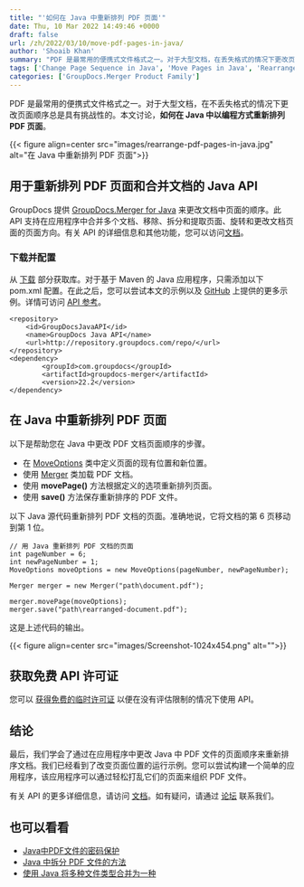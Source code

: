 ```yaml
---
title: "'如何在 Java 中重新排列 PDF 页面'"
date: Thu, 10 Mar 2022 14:49:46 +0000
draft: false
url: /zh/2022/03/10/move-pdf-pages-in-java/
author: 'Shoaib Khan'
summary: "PDF 是最常用的便携式文件格式之一。对于大型文档，在丢失格式的情况下更改页面顺序总是具有挑战性。本文讨论，**如何在 Java 中以编程方式重新排列 PDF 页面**。"
tags: ['Change Page Sequence in Java', 'Move Pages in Java', 'Rearrange Document', 'Rearrange Document Pages in Java', 'Rearrange PDF Pages', 'Rearrange PDF Pages in Java']
categories: ['GroupDocs.Merger Product Family']
---
```


PDF 是最常用的便携式文件格式之一。对于大型文档，在不丢失格式的情况下更改页面顺序总是具有挑战性的。本文讨论，**如何在 Java 中以编程方式重新排列 PDF 页面**。



{{< figure align=center src="images/rearrange-pdf-pages-in-java.jpg" alt="在 Java 中重新排列 PDF 页面">}}


## 用于重新排列 PDF 页面和合并文档的 Java API

GroupDocs 提供 [GroupDocs.Merger for Java](https://products.groupdocs.com/merger/java/) 来更改文档中页面的顺序。此 API 支持在应用程序中合并多个文档、移除、拆分和提取页面、旋转和更改文档页面的页面方向。有关 API 的详细信息和其他功能，您可以访问[文档](https://docs.groupdocs.com/merger/java/)。

### 下载并配置

从 [下载](https://downloads.groupdocs.com/merger/) 部分获取库。对于基于 Maven 的 Java 应用程序，只需添加以下 pom.xml 配置。在此之后，您可以尝试本文的示例以及 [GitHub](https://github.com/groupdocs-merger) 上提供的更多示例。详情可访问 [API 参考](https://apireference.groupdocs.com/merger/java)。

```
<repository>
	<id>GroupDocsJavaAPI</id>
	<name>GroupDocs Java API</name>
	<url>http://repository.groupdocs.com/repo/</url>
</repository>
<dependency>
        <groupId>com.groupdocs</groupId>
        <artifactId>groupdocs-merger</artifactId>
        <version>22.2</version> 
</dependency>
```

## 在 Java 中重新排列 PDF 页面

以下是帮助您在 Java 中更改 PDF 文档页面顺序的步骤。

* 在 [MoveOptions](https://apireference.groupdocs.com/merger/java/com.groupdocs.merger.domain.options/MoveOptions) 类中定义页面的现有位置和新位置。
* 使用 [Merger](https://apireference.groupdocs.com/merger/java/com.groupdocs.merger/Merger) 类加载 PDF 文档。
* 使用 **movePage()** 方法根据定义的选项重新排列页面。
* 使用 **save()** 方法保存重新排序的 PDF 文件。

以下 Java 源代码重新排列 PDF 文档的页面。准确地说，它将文档的第 6 页移动到第 1 位。

```
// 用 Java 重新排列 PDF 文档的页面
int pageNumber = 6;
int newPageNumber = 1;
MoveOptions moveOptions = new MoveOptions(pageNumber, newPageNumber);

Merger merger = new Merger("path\document.pdf");

merger.movePage(moveOptions);
merger.save("path\rearranged-document.pdf");
```

这是上述代码的输出。



{{< figure align=center src="images/Screenshot-1024x454.png" alt="">}}


## 获取免费 API 许可证

您可以 [获得免费的临时许可证](https://purchase.groupdocs.com/temporary-license) 以便在没有评估限制的情况下使用 API。

## 结论

最后，我们学会了通过在应用程序中更改 Java 中 PDF 文件的页面顺序来重新排序文档。我们已经看到了改变页面位置的运行示例。您可以尝试构建一个简单的应用程序，该应用程序可以通过轻松打乱它们的页面来组织 PDF 文件。

有关 API 的更多详细信息，请访问 [文档](https://docs.groupdocs.com/merger/)。如有疑问，请通过 [论坛](https://forum.groupdocs.com/) 联系我们。

## 也可以看看

* [Java中PDF文件的密码保护](https://blog.groupdocs.com/2021/12/07/password-protect-pdf-files-in-java/)
* [Java 中拆分 PDF 文件的方法](https://blog.groupdocs.com/2021/10/19/split-pdf-files-in-java/)
* [使用 Java 将多种文件类型合并为一种](https://blog.groupdocs.com/2021/06/13/merge-multiple-file-types-using-java/)





